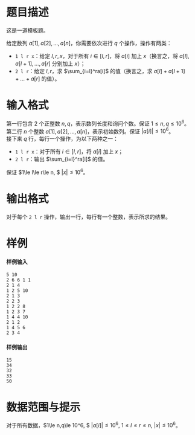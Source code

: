 
# 题目描述

这是一道模板题。

给定数列 $a[1], a[2], \dots, a[n]$，你需要依次进行 $q$ 个操作，操作有两类：

* `1 l r x`：给定 $l,r,x$，对于所有 $i\in[l,r]$，将 $a[i]$ 加上 $x$（换言之，将 $a[l], a[l+1], \dots, a[r]$ 分别加上 $x$）；
* `2 l r`：给定 $l,r$，求 $\sum_{i=l}^ra[i]$ 的值（换言之，求 $a[l]+a[l+1]+\dots+a[r]$ 的值）。

# 输入格式

第一行包含 $2$ 个正整数 $n,q$，表示数列长度和询问个数。保证 $1\le n,q\le 10^6$。  
第二行 $n$ 个整数 $a[1],a[2],\dots,a[n]$，表示初始数列。保证 $|a[i]|\le 10^6$。  
接下来 $q$ 行，每行一个操作，为以下两种之一：

* `1 l r x`：对于所有 $i\in[l,r]$，将 $a[i]$ 加上 $x$；
* `2 l r`：输出 $\sum_{i=l}^ra[i]$ 的值。

保证 $1\le l\le r\le n, $ $|x|\le 10^6$。

# 输出格式

对于每个 `2 l r` 操作，输出一行，每行有一个整数，表示所求的结果。

# 样例

#### 样例输入

```plain
5 10
2 6 6 1 1
2 1 4
1 2 5 10
2 1 3
2 2 3
1 2 2 8
1 2 3 7
1 4 4 10
2 1 2
1 4 5 6
2 3 4

```

#### 样例输出

```plain
15
34
32
33
50

```

# 数据范围与提示

对于所有数据，$1\le n,q\le 10^6, $ $|a[i]|\le 10^6$, $1\le l\le r\le n,$ $|x|\le 10^6$。
			